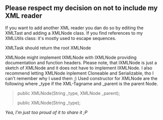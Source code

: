 Please respect my decision on not to include my XML reader
-----

If you want to add another XML reader you dan do so by editing the XMLTast and adding a XMLNode class.
If you find references to my XMLUtils class: it's mostly used to escape sequences.

XMLTask should return the root XMLNode

XMLNode might implement IXMLNode with IXMLNode providing documentation and function headers.
Please note, that IXMLNode is just a sketch of XMLNode and it does not have to implement IXMLNode.
I also recommend letting XMLNode inplement Cloneable and Serializable, tho I can't remember why I used them ;)
Used constructor for XMLNode are the following where _type if the XML-Tagname and _parent is the parent Node.

> public XMLNode(String _type, XMLNode _parent);
>
> public XMLNode(String _type);

*Yea, I'm just too proud of it to share it ;P*